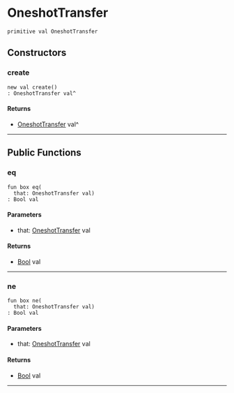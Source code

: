 # OneshotTransfer

```pony
primitive val OneshotTransfer
```

## Constructors

### create

```pony
new val create()
: OneshotTransfer val^
```

#### Returns

* [OneshotTransfer](net-http-OneshotTransfer) val^

---

## Public Functions

### eq

```pony
fun box eq(
  that: OneshotTransfer val)
: Bool val
```
#### Parameters

*   that: [OneshotTransfer](net-http-OneshotTransfer) val

#### Returns

* [Bool](builtin-Bool) val

---

### ne

```pony
fun box ne(
  that: OneshotTransfer val)
: Bool val
```
#### Parameters

*   that: [OneshotTransfer](net-http-OneshotTransfer) val

#### Returns

* [Bool](builtin-Bool) val

---


